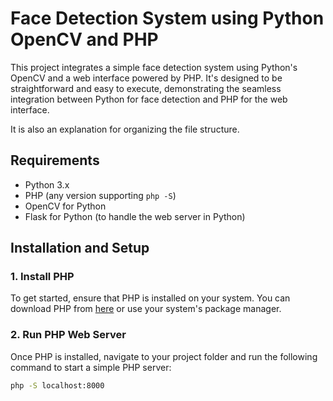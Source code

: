 # Face Detection System using Python OpenCV and PHP

This project integrates a simple face detection system using Python's OpenCV and a web interface powered by PHP. It's designed to be straightforward and easy to execute, demonstrating the seamless integration between Python for face detection and PHP for the web interface.

It is also an explanation for organizing the file structure.

## Requirements

- Python 3.x
- PHP (any version supporting `php -S`)
- OpenCV for Python
- Flask for Python (to handle the web server in Python)

## Installation and Setup

### 1. Install PHP

To get started, ensure that PHP is installed on your system. You can download PHP from [here](https://www.php.net/downloads) or use your system's package manager.

### 2. Run PHP Web Server

Once PHP is installed, navigate to your project folder and run the following command to start a simple PHP server:

```bash
php -S localhost:8000


